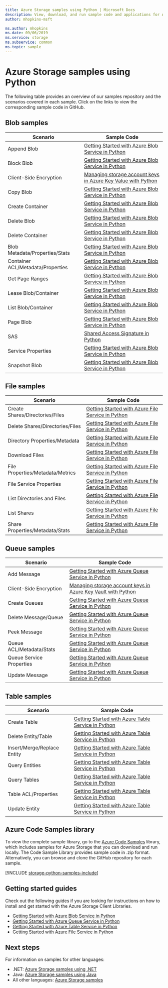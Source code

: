 ```yaml
---
title: Azure Storage samples using Python | Microsoft Docs
description: View, download, and run sample code and applications for Azure Storage. Discover getting started samples for blobs, queues, tables, and files, using the Python storage client libraries.
author: mhopkins-msft

ms.author: mhopkins
ms.date: 09/06/2019
ms.service: storage
ms.subservice: common
ms.topic: sample
---
```


# Azure Storage samples using Python

The following table provides an overview of our samples repository and the scenarios covered in each sample. Click on the links to view the corresponding sample code in GitHub.

## Blob samples

| **Scenario** | **Sample Code** |
|--------------|-----------------|
| Append Blob | [Getting Started with Azure Blob Service in Python](https://github.com/Azure-Samples/storage-blob-python-getting-started/blob/master/blob_basic_samples.py#L166) |
| Block Blob | [Getting Started with Azure Blob Service in Python](https://github.com/Azure-Samples/storage-blob-python-getting-started/blob/master/blob_basic_samples.py#L77) |
| Client-Side Encryption | [Managing storage account keys in Azure Key Value with Python](https://github.com/Azure-Samples/key-vault-python-storage-accounts) |
| Copy Blob | [Getting Started with Azure Blob Service in Python](https://github.com/Azure-Samples/storage-blob-python-getting-started/blob/master/blob_advanced_samples.py#L102) |
| Create Container | [Getting Started with Azure Blob Service in Python](https://github.com/Azure-Samples/storage-blob-python-getting-started/blob/master/blob_basic_samples.py#L91) |
| Delete Blob | [Getting Started with Azure Blob Service in Python](https://github.com/Azure-Samples/storage-blob-python-getting-started/blob/master/blob_basic_samples.py#L114) |
| Delete Container | [Getting Started with Azure Blob Service in Python](https://github.com/Azure-Samples/storage-blob-python-getting-started/blob/master/blob_basic_samples.py#L118) |
| Blob Metadata/Properties/Stats | [Getting Started with Azure Blob Service in Python](https://github.com/Azure-Samples/storage-blob-python-getting-started/blob/master/blob_advanced_samples.py#L298) |
| Container ACL/Metadata/Properties | [Getting Started with Azure Blob Service in Python](https://github.com/Azure-Samples/storage-blob-python-getting-started/blob/master/blob_advanced_samples.py#L268) |
| Get Page Ranges | [Getting Started with Azure Blob Service in Python](https://github.com/Azure-Samples/storage-blob-python-getting-started/blob/master/blob_basic_samples.py#L151) |
| Lease Blob/Container | [Getting Started with Azure Blob Service in Python](https://github.com/Azure-Samples/storage-blob-python-getting-started/blob/master/blob_advanced_samples.py#L377) |
| List Blob/Container | [Getting Started with Azure Blob Service in Python](https://github.com/Azure-Samples/storage-blob-python-getting-started/blob/master/blob_basic_samples.py#L103) |
| Page Blob | [Getting Started with Azure Blob Service in Python](https://github.com/Azure-Samples/storage-blob-python-getting-started/blob/master/blob_basic_samples.py#L124) |
| SAS | [Shared Access Signature in Python](https://github.com/Azure-Samples/storage-blob-python-getting-started/blob/master/blob_advanced_samples.py#L145) |
| Service Properties | [Getting Started with Azure Blob Service in Python](https://github.com/Azure-Samples/storage-blob-python-getting-started/blob/master/blob_advanced_samples.py#L540) |
| Snapshot Blob | [Getting Started with Azure Blob Service in Python](https://github.com/Azure-Samples/storage-blob-python-getting-started/blob/master/blob_basic_samples.py#L214) |

## File samples

| **Scenario** | **Sample Code** |
|--------------|-----------------|
| Create Shares/Directories/Files | [Getting Started with Azure File Service in Python](https://github.com/Azure-Samples/storage-file-python-getting-started/blob/master/file_basic_samples.py#L71) |
| Delete Shares/Directories/Files | [Getting Started with Azure File Service in Python](https://github.com/Azure-Samples/storage-file-python-getting-started/blob/master/file_basic_samples.py#L170) |
| Directory Properties/Metadata | [Getting Started with Azure File Service in Python](https://github.com/Azure-Samples/storage-file-python-getting-started/blob/master/file_advanced_samples.py#L175) |
| Download Files | [Getting Started with Azure File Service in Python](https://github.com/Azure-Samples/storage-file-python-getting-started/blob/master/file_basic_samples.py#L138) |
| File Properties/Metadata/Metrics | [Getting Started with Azure File Service in Python](https://github.com/Azure-Samples/storage-file-python-getting-started/blob/master/file_advanced_samples.py#L193) |
| File Service Properties | [Getting Started with Azure File Service in Python](https://github.com/Azure-Samples/storage-file-python-getting-started/blob/master/file_advanced_samples.py#L125) |
| List Directories and Files | [Getting Started with Azure File Service in Python](https://github.com/Azure-Samples/storage-file-python-getting-started/blob/master/file_basic_samples.py#L153) |
| List Shares | [Getting Started with Azure File Service in Python](https://github.com/Azure-Samples/storage-file-python-getting-started/blob/master/file_advanced_samples.py#L82) |
| Share Properties/Metadata/Stats | [Getting Started with Azure File Service in Python](https://github.com/Azure-Samples/storage-file-python-getting-started/blob/master/file_advanced_samples.py#L144) |

## Queue samples

| **Scenario** | **Sample Code** |
|--------------|-----------------|
| Add Message | [Getting Started with Azure Queue Service in Python](https://github.com/Azure-Samples/storage-queue-python-getting-started/blob/master/queue_basic_samples.py#L94) |
| Client-Side Encryption | [Managing storage account keys in Azure Key Vault with Python](https://github.com/Azure-Samples/key-vault-python-storage-accounts) |
| Create Queues | [Getting Started with Azure Queue Service in Python](https://github.com/Azure-Samples/storage-queue-python-getting-started/blob/master/queue_basic_samples.py#L75) |
| Delete Message/Queue | [Getting Started with Azure Queue Service in Python](https://github.com/Azure-Samples/storage-queue-python-getting-started/blob/master/queue_basic_samples.py#L144) |
| Peek Message | [Getting Started with Azure Queue Service in Python](https://github.com/Azure-Samples/storage-queue-python-getting-started/blob/master/queue_basic_samples.py#L110) |
| Queue ACL/Metadata/Stats | [Getting Started with Azure Queue Service in Python](https://github.com/Azure-Samples/storage-queue-python-getting-started/blob/master/queue_advanced_samples.py#L148) |
| Queue Service Properties | [Getting Started with Azure Queue Service in Python](https://github.com/Azure-Samples/storage-queue-python-getting-started/blob/master/queue_advanced_samples.py#L128) |
| Update Message | [Getting Started with Azure Queue Service in Python](https://github.com/Azure-Samples/storage-queue-python-getting-started/blob/master/queue_basic_samples.py#L120) |

## Table samples

| **Scenario** | **Sample Code** |
|--------------|-----------------|
| Create Table | [Getting Started with Azure Table Service in Python](https://github.com/Azure-Samples/storage-table-python-getting-started/blob/master/table_basic_samples.py#L46) |
| Delete Entity/Table | [Getting Started with Azure Table Service in Python](https://github.com/Azure-Samples/storage-table-python-getting-started/blob/master/table_basic_samples.py#L79) |
| Insert/Merge/Replace Entity | [Getting Started with Azure Table Service in Python](https://github.com/Azure-Samples/storage-table-python-getting-started/blob/master/table_basic_samples.py#L57) |
| Query Entities | [Getting Started with Azure Table Service in Python](https://github.com/Azure-Samples/storage-table-python-getting-started/blob/master/table_basic_samples.py#L62) |
| Query Tables | [Getting Started with Azure Table Service in Python](https://github.com/Azure-Samples/storage-table-python-getting-started/blob/master/table_basic_samples.py) |
| Table ACL/Properties | [Getting Started with Azure Table Service in Python](https://github.com/Azure-Samples/storage-table-python-getting-started/blob/master/table_advanced_samples.py#L138) |
| Update Entity | [Getting Started with Azure Table Service in Python](https://github.com/Azure-Samples/storage-table-python-getting-started/blob/master/table_basic_samples.py#L68) |

## Azure Code Samples library

To view the complete sample library, go to the [Azure Code Samples](https://azure.microsoft.com/resources/samples/?service=storage) library, which includes samples for Azure Storage that you can download and run locally. The Code Sample Library provides sample code in .zip format. Alternatively, you can browse and clone the GitHub repository for each sample.

[!INCLUDE [storage-python-samples-include](../../../includes/storage-python-samples-include.md)]

## Getting started guides

Check out the following guides if you are looking for instructions on how to install and get started with the Azure Storage Client Libraries.

* [Getting Started with Azure Blob Service in Python](../blobs/storage-quickstart-blobs-python.md)
* [Getting Started with Azure Queue Service in Python](../queues/storage-python-how-to-use-queue-storage.md)
* [Getting Started with Azure Table Service in Python](../../cosmos-db/table-storage-how-to-use-python.md)
* [Getting Started with Azure File Service in Python](../files/storage-python-how-to-use-file-storage.md)

## Next steps

For information on samples for other languages:

* .NET: [Azure Storage samples using .NET](storage-samples-dotnet.md)
* Java: [Azure Storage samples using Java](storage-samples-java.md)
* All other languages: [Azure Storage samples](storage-samples.md)
